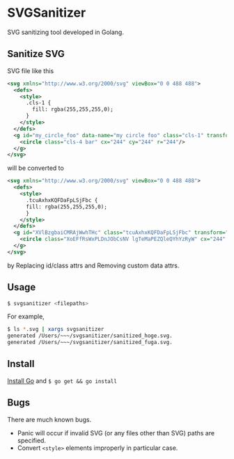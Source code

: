# SVGSanitizer

SVG sanitizing tool developed in Golang.

## Sanitize SVG

SVG file like this

```xml
<svg xmlns="http://www.w3.org/2000/svg" viewBox="0 0 488 488">
  <defs>
    <style>
      .cls-1 {
        fill: rgba(255,255,255,0);
      }
    </style>
  </defs>
  <g id="my_circle_foo" data-name="my circle foo" class="cls-1" transform="translate(76 -38)">
    <circle class="cls-4 bar" cx="244" cy="244" r="244"/>
  </g>
</svg>
```

will be converted to

```xml
<svg xmlns="http://www.w3.org/2000/svg" viewBox="0 0 488 488">
  <defs>
    <style>
      .tcuAxhxKQFDaFpLSjFbc {
      fill: rgba(255,255,255,0);
      }
    </style>
  </defs>
  <g id="XVlBzgbaiCMRAjWwhTHc" class="tcuAxhxKQFDaFpLSjFbc" transform="translate(76 -38)">
    <circle class="XoEFfRsWxPLDnJObCsNV lgTeMaPEZQleQYhYzRyW" cx="244" cy="244" r="244" />
  </g>
</svg>
```

by Replacing id/class attrs and Removing custom data attrs. 

## Usage

```bash
$ svgsanitizer <filepaths>  
```

For example,

```bash
$ ls *.svg | xargs svgsanitizer
generated /Users/~~~/svgsanitizer/sanitized_hoge.svg.
generated /Users/~~~/svgsanitizer/sanitized_fuga.svg.
```


## Install

[Install Go](https://golang.org/) and `$ go get && go install`

## Bugs

There are much known bugs.

- Panic will occur if invalid SVG (or any files other than SVG) paths are specified.
- Convert `<style>` elements improperly in particular case. 